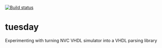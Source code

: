 [![Build status](https://ci.appveyor.com/api/projects/status/52ihyldhpmtjhxde?svg=true)](https://ci.appveyor.com/project/nturley/tuesday)
# tuesday
Experimenting with turning NVC VHDL simulator into a VHDL parsing library
